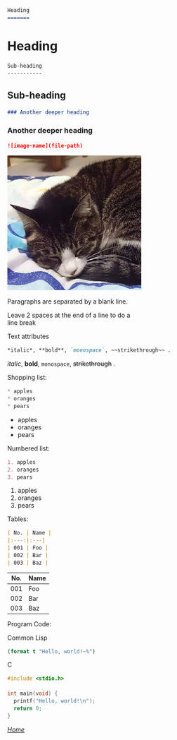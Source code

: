 ```markdown
Heading
=======
```

Heading
=======

```markdown
Sub-heading
-----------
```

Sub-heading
-----------

```markdown
### Another deeper heading
```

### Another deeper heading

```markdown
![image-name](file-path)
```

![cat](https://github.com/fireflower0/react-gh-pages-lisp/blob/master/src/Pages/Blogs/Sample/cat.jpg?raw=true)

Paragraphs are separated
by a blank line.

Leave 2 spaces at the end of a line to do a  
line break

Text attributes

```markdown
*italic*, **bold**, `monospace`, ~~strikethrough~~ .
```

*italic*, **bold**, 
`monospace`, ~~strikethrough~~ .

Shopping list:

```markdown
* apples
* oranges
* pears
```

  * apples
  * oranges
  * pears

Numbered list:

```markdown
1. apples
2. oranges
3. pears
```

  1. apples
  2. oranges
  3. pears

Tables:

```markdown
| No. | Name |
|:---:|:---|
| 001 | Foo |
| 002 | Bar |
| 003 | Baz |
```

| No. | Name |
|:---:|:---|
| 001 | Foo |
| 002 | Bar |
| 003 | Baz |

Program Code:

Common Lisp

```commonlisp
(format t "Hello, world!~%")
```

C

```c
#include <stdio.h>

int main(void) {
  printf("Hello, world!\n");
  return 0;
}
```

[*Home*](https://fireflower0.github.io/react-gh-pages-lisp/index.html)
